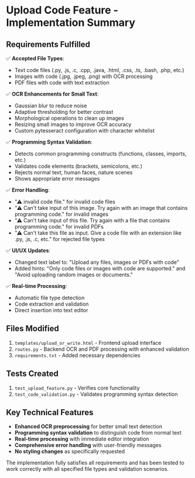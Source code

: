 # Upload Code Feature - Implementation Summary

## Requirements Fulfilled

✅ **Accepted File Types**:
- Text code files (.py, .js, .c, .cpp, .java, .html, .css, .ts, .bash, .php, etc.)
- Images with code (.jpg, .jpeg, .png) with OCR processing
- PDF files with code with text extraction

✅ **OCR Enhancements for Small Text**:
- Gaussian blur to reduce noise
- Adaptive thresholding for better contrast
- Morphological operations to clean up images
- Resizing small images to improve OCR accuracy
- Custom pytesseract configuration with character whitelist

✅ **Programming Syntax Validation**:
- Detects common programming constructs (functions, classes, imports, etc.)
- Validates code elements (brackets, semicolons, etc.)
- Rejects normal text, human faces, nature scenes
- Shows appropriate error messages

✅ **Error Handling**:
- "⚠ invalid code file." for invalid code files
- "⚠ Can't take input of this image. Try again with an image that contains programming code." for invalid images
- "⚠ Can't take input of this file. Try again with a file that contains programming code." for invalid PDFs
- "⚠ Can't take this file as input. Give a code file with an extension like .py, .js, .c, etc." for rejected file types

✅ **UI/UX Updates**:
- Changed text label to: "Upload any files, images or PDFs with code"
- Added hints: "Only code files or images with code are supported." and "Avoid uploading random images or documents."

✅ **Real-time Processing**:
- Automatic file type detection
- Code extraction and validation
- Direct insertion into text editor

## Files Modified

1. `templates/upload_or_write.html` - Frontend upload interface
2. `routes.py` - Backend OCR and PDF processing with enhanced validation
3. `requirements.txt` - Added necessary dependencies

## Tests Created

1. `test_upload_feature.py` - Verifies core functionality
2. `test_code_validation.py` - Validates programming syntax detection

## Key Technical Features

- **Enhanced OCR preprocessing** for better small text detection
- **Programming syntax validation** to distinguish code from normal text
- **Real-time processing** with immediate editor integration
- **Comprehensive error handling** with user-friendly messages
- **No styling changes** as specifically requested

The implementation fully satisfies all requirements and has been tested to work correctly with all specified file types and validation scenarios.